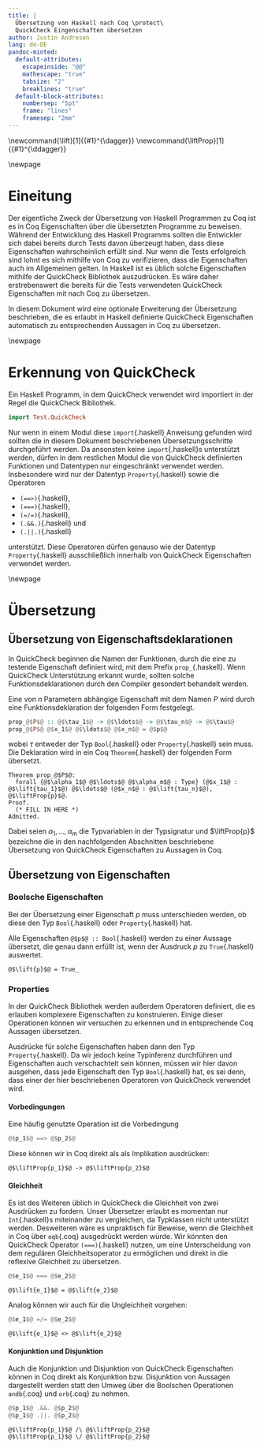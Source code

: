 ```yaml
---
title: |
  Übersetzung von Haskell nach Coq \protect\
  QuickCheck Eingenschaften übersetzen
author: Justin Andresen
lang: de-DE
pandoc-minted:
  default-attributes:
    escapeinside: "@@"
    mathescape: "true"
    tabsize: "2"
    breaklines: "true"
  default-block-attributes:
    numbersep: "5pt"
    frame: "lines"
    framesep: "2mm"
---
```


\newcommand{\lift}[1]{{#1}^{\dagger}}
\newcommand{\liftProp}[1]{{#1}^{\ddagger}}

\newpage
# Eineitung

Der eigentliche Zweck der Übersetzung von Haskell Programmen zu Coq ist es
in Coq Eigenschaften über die übersetzten Programme zu beweisen. Während der
Entwicklung des Haskell Programms sollten die Entwickler sich dabei bereits
durch Tests davon überzeugt haben, dass diese Eigenschaften wahrscheinlich
erfüllt sind. Nur wenn die Tests erfolgreich sind lohnt es sich mithilfe von
Coq zu verifizieren, dass die Eigenschaften auch im Allgemeinen gelten. In
Haskell ist es üblich solche Eigenschaften mithilfe der QuickCheck
Bibliothek auszudrücken. Es wäre daher erstrebenswert die bereits für die
Tests verwendeten QuickCheck Eigenschaften mit nach Coq zu übersetzen.

In diesem Dokument wird eine optionale Erweiterung der Übersetzung
beschrieben, die es erlaubt in Haskell definierte QuickCheck Eigenschaften
automatisch zu entsprechenden Aussagen in Coq zu übersetzen.

\newpage
# Erkennung von QuickCheck

Ein Haskell Programm, in dem QuickCheck verwendet wird importiert in der
Regel die QuickCheck Bibliothek.

```haskell
import Test.QuickCheck
```

Nur wenn in einem Modul diese `import`{.haskell} Anweisung gefunden wird
sollten die in diesem Dokument beschriebenen Übersetzungsschritte durchgeführt
werden. Da ansonsten keine `import`{.haskell}s unterstützt werden, dürfen
in dem restlichen Modul die von QuickCheck definierten Funktionen und
Datentypen nur eingeschränkt verwendet werden. Insbesondere wird nur der
Datentyp `Property`{.haskell} sowie die Operatoren

- `(==>)`{.haskell},
- `(===)`{.haskell},
- `(=/=)`{.haskell},
- `(.&&.)`{.haskell} und
- `(.||.)`{.haskell}

unterstützt. Diese Operatoren dürfen genauso wie der Datentyp
`Property`{.haskell} ausschließlich innerhalb von QuickCheck Eigenschaften
verwendet werden.

\newpage
# Übersetzung

## Übersetzung von Eigenschaftsdeklarationen

In QuickCheck beginnen die Namen der Funktionen, durch die eine zu testende
Eigenschaft definiert wird, mit dem Prefix `prop_`{.haskell}.
Wenn QuickCheck Unterstützung erkannt wurde, sollten solche
Funktionsdeklarationen durch den Compiler gesondert behandelt werden.

Eine von $n$ Parametern abhängige Eigenschaft mit dem Namen $P$ wird durch eine
Funktionsdeklaration der folgenden Form festgelegt.

```haskell
prop_@$P$@ :: @$\tau_1$@ -> @$\ldots$@ -> @$\tau_n$@ -> @$\tau$@
prop_@$P$@ @$x_1$@ @$\ldots$@ @$x_n$@ = @$p$@
```

wobei $\tau$ entweder der Typ `Bool`{.haskell} oder `Property`{.haskell}
sein muss. Die Deklaration wird in ein Coq `Theorem`{.haskell} der
folgenden Form übersetzt.

```coq
Theorem prop_@$P$@:
  forall {@$\alpha_1$@ @$\ldots$@ @$\alpha_m$@ : Type} (@$x_1$@ : @$\lift{tau_1}$@) @$\ldots$@ (@$x_n$@ : @$\lift{tau_n}$@), @$\liftProp{p}$@.
Proof.
  (* FILL IN HERE *)
Admitted.
```

Dabei seien $\alpha_1, \ldots, \alpha_m$ die Typvariablen in der Typsignatur
und $\liftProp{p}$ bezeichne die in den nachfolgenden Abschnitten beschriebene
Übersetzung von QuickCheck Eigenschaften zu Aussagen in Coq.

## Übersetzung von Eigenschaften

### Boolsche Eigenschaften

Bei der Übersetzung einer Eigenschaft $p$ muss unterschieden werden, ob diese
den Typ `Bool`{.haskell} oder `Property`{.haskell} hat.

Alle Eigenschaften `@$p$@ :: Bool`{.haskell} werden zu einer Aussage übersetzt,
die genau dann erfüllt ist, wenn der Ausdruck $p$ zu `True`{.haskell} auswertet.

```coq
@$\lift{p}$@ = True_
```

### Properties

In der QuickCheck Bibliothek werden außerdem Operatoren definiert, die
es erlauben komplexere Eigenschaften zu konstruieren. Einige dieser Operationen
können wir versuchen zu erkennen und in entsprechende Coq Aussagen übersetzen.

Ausdrücke für solche Eigenschaften haben dann den Typ `Property`{.haskell}.
Da wir jedoch keine Typinferenz durchführen und Eigenschaften auch
verschachtelt sein können, müssen wir hier davon ausgehen, dass jede Eigenschaft
den Typ `Bool`{.haskell} hat, es sei denn, dass einer der hier beschriebenen
Operatoren von QuickCheck verwendet wird.

#### Vorbedingungen

Eine häufig genutzte Operation ist die Vorbedingung

```haskell
@$p_1$@ ==> @$p_2$@
```

Diese können wir in Coq direkt als als Implikation ausdrücken:

```coq
@$\liftProp{p_1}$@ -> @$\liftProp{p_2}$@
```

#### Gleichheit

Es ist des Weiteren üblich in QuickCheck die Gleichheit von zwei Ausdrücken
zu fordern. Unser Übersetzer erlaubt es momentan nur `Int`{.haskell}s
miteinander zu vergleichen, da Typklassen nicht unterstützt werden. Desweiteren
wäre es unpraktisch für Beweise, wenn die Gleichheit in Coq über `eqb`{.coq}
ausgedrückt werden würde. Wir könnten den QuickCheck Operator `(===)`{.haskell}
nutzen, um eine Unterscheidung von dem regulären Gleichheitsoperator zu
ermöglichen und direkt in die reflexive Gleichheit zu übersetzen.

```haskell
@$e_1$@ === @$e_2$@
```

```coq
@$\lift{e_1}$@ = @$\lift{e_2}$@
```

Analog können wir auch für die Ungleichheit vorgehen:

```haskell
@$e_1$@ =/= @$e_2$@
```

```coq
@$\lift{e_1}$@ <> @$\lift{e_2}$@
```

#### Konjunktion und Disjunktion

Auch die Konjunktion und Disjunktion von QuickCheck Eigenschaften können in
Coq direkt als Konjunktion bzw. Disjunktion von Aussagen dargestellt werden
statt den Umweg über die Boolschen Operationen `andb`{.coq} und `orb`{.coq}
zu nehmen.

```haskell
@$p_1$@ .&&. @$p_2$@
@$p_1$@ .||. @$p_2$@
```

```coq
@$\liftProp{p_1}$@ /\ @$\liftProp{p_2}$@
@$\liftProp{p_1}$@ \/ @$\liftProp{p_2}$@
```
